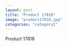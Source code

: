 ```yaml
---
layout: post
title: "Product 17818"
image: "product17818.jpg"
categories: "category1"
---
```

Product 17818
